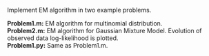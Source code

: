 Implement EM algorithm in two example problems.

**Problem1.m:** EM algorithm for multinomial distribution.  
**Problem2.m:** EM algorithm for Gaussian Mixture Model. Evolution of observed data log-likelihood is plotted.  
**Problem1.py:** Same as Problem1.m.
